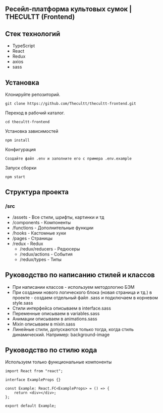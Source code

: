 ## Ресейл-платформа культовых сумок | THECULTT (Frontend)

## Стек технологий

-	TypeScript
-   React
-   Redux
-   axios
-	sass

## Установка

Клонируйте репозиторий.

```
git clone https://github.com/Thecultt/thecultt-frontend.git
```

Переход в рабочий каталог.

```
cd thecultt-frontend
```

Установка зависимостей

```
npm install
```

Конфигурация

```
Создайте файл .env и заполните его с примера .env.example
```

Запуск сборки

```
npm start
```

## Структура проекта
### /src
-	/assets - Все стили, шрифты, картинки и тд
-	/components - Компоненты
-	/functions - Дополнительные функции
-	/hooks - Кастомные хуки
-	/pages - Страницы
-	/redux - Redux
	-	/redux/reducers - Редюсеры
	-	/redux/actions - События
	-	/redux/types - Типы

## Руководство по написанию стилей и классов
-	При написании классов - используем методологию БЭМ
-	При создании нового логического блока (новая страница и тд.) в проекте - создаем отдельный файл .sass и подключаем в корневом style.sass
-	Стили интерфейса описываем в interface.sass
-	Переменные описываем в variables.sass
-	Анимации описываем в animations.sass
-	Mixin описываем в mixin.sass
-	Линейные стили, допускаются только тогда, когда стиль динамический. Например: background-image

## Руководство по стилю кода

Используем только функциональные компоненты

```TSX
import React from "react";

interface ExampleProps {}

const Example: React.FC<ExampleProps> = () => {
    return <div></div>;
};

export default Example;
```